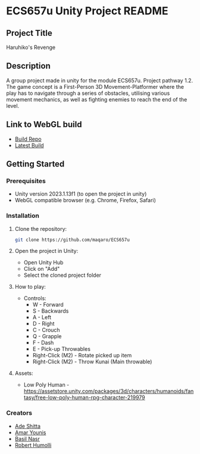 # ECS657u Unity Project README

## Project Title
Haruhiko's Revenge

## Description
A group project made in unity for the module ECS657u. Project pathway 1.2.
The game concept is a First-Person 3D Movement-Platformer where the play has to navigate through a series of obstacles, utilising various movement mechanics, as well as fighting enemies to reach the end of the level. 

## Link to WebGL build
- [Build Repo](https://github.com/maqaro/ECS657u-Builds/)
- [Latest Build](https://maqaro.github.io/ECS657u-Builds/PrototypeBuild/index.html)

## Getting Started

### Prerequisites
- Unity version 2023.1.13f1 (to open the project in unity) 
- WebGL compatible browser (e.g. Chrome, Firefox, Safari)

### Installation
1. Clone the repository:
    ```sh
    git clone https://github.com/maqaro/ECS657u
    ```
2. Open the project in Unity:
    - Open Unity Hub
    - Click on "Add"
    - Select the cloned project folder

3. How to play:
    - Controls:
        - W - Forward
        - S - Backwards
        - A - Left
        - D - Right
        - C - Crouch
        - Q - Grapple
        - F - Dash
        - E - Pick-up Throwables
        - Right-Click (M2) - Rotate picked up item
        - Right-Click (M2) - Throw Kunai (Main throwable)
     
 4. Assets:
    - Low Poly Human - https://assetstore.unity.com/packages/3d/characters/humanoids/fantasy/free-low-poly-human-rpg-character-219979

### Creators
- [Ade Shitta](https://github.com/ade-shitta)
- [Amar Younis](https://github.com/amaryounis)
- [Basil Nasr](https://github.com/maqaro)
- [Robert Humolli](https://github.com/RobertHumolli)
